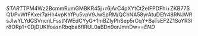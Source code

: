 $START$TPM4Wz2BcmmRumGMBKR45j+r6jArC4pXYtCt2eIFPDFhi+ZKB77SQ1/PvWfFKxer7aHn4vpKYfPu5vpV9JwSpRM/QChNA58yrAtuDEfr48RNJWRsJlwYLYdGSVncnLFsstNWEdCYyG+1mBZlyPhSep5rCqY+BaTsEF2Z1SoYR3lr8ORp1+0DjDUKlfoasnRbqba6flRUL0aBDn9orJmnDw==$END$